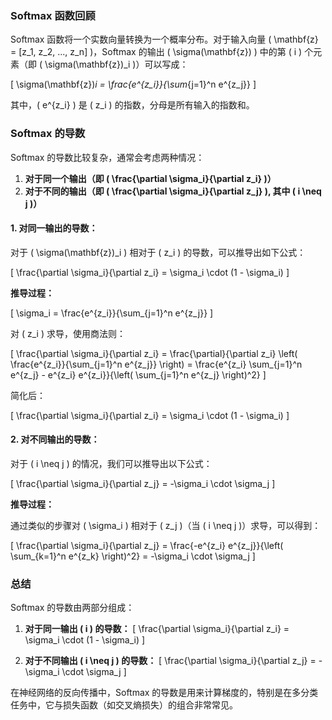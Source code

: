 ### Softmax 函数回顾
Softmax 函数将一个实数向量转换为一个概率分布。对于输入向量 \( \mathbf{z} = [z_1, z_2, ..., z_n] \)，Softmax 的输出 \( \sigma(\mathbf{z}) \) 中的第 \( i \) 个元素（即 \( \sigma(\mathbf{z})_i \)）可以写成：

\[
\sigma(\mathbf{z})_i = \frac{e^{z_i}}{\sum_{j=1}^n e^{z_j}}
\]

其中，\( e^{z_i} \) 是 \( z_i \) 的指数，分母是所有输入的指数和。

### Softmax 的导数
Softmax 的导数比较复杂，通常会考虑两种情况：

1. **对于同一个输出（即 \( \frac{\partial \sigma_i}{\partial z_i} \)）**
2. **对于不同的输出（即 \( \frac{\partial \sigma_i}{\partial z_j} \), 其中 \( i \neq j \)）**

#### 1. **对同一输出的导数：**

对于 \( \sigma(\mathbf{z})_i \) 相对于 \( z_i \) 的导数，可以推导出如下公式：

\[
\frac{\partial \sigma_i}{\partial z_i} = \sigma_i \cdot (1 - \sigma_i)
\]

**推导过程：**

\[
\sigma_i = \frac{e^{z_i}}{\sum_{j=1}^n e^{z_j}}
\]

对 \( z_i \) 求导，使用商法则：

\[
\frac{\partial \sigma_i}{\partial z_i} = \frac{\partial}{\partial z_i} \left( \frac{e^{z_i}}{\sum_{j=1}^n e^{z_j}} \right) = \frac{e^{z_i} \sum_{j=1}^n e^{z_j} - e^{z_i} e^{z_i}}{\left( \sum_{j=1}^n e^{z_j} \right)^2}
\]

简化后：

\[
\frac{\partial \sigma_i}{\partial z_i} = \sigma_i \cdot (1 - \sigma_i)
\]

#### 2. **对不同输出的导数：**

对于 \( i \neq j \) 的情况，我们可以推导出以下公式：

\[
\frac{\partial \sigma_i}{\partial z_j} = -\sigma_i \cdot \sigma_j
\]

**推导过程：**

通过类似的步骤对 \( \sigma_i \) 相对于 \( z_j \)（当 \( i \neq j \)）求导，可以得到：

\[
\frac{\partial \sigma_i}{\partial z_j} = \frac{-e^{z_i} e^{z_j}}{\left( \sum_{k=1}^n e^{z_k} \right)^2} = -\sigma_i \cdot \sigma_j
\]

### 总结
Softmax 的导数由两部分组成：

1. **对于同一输出 \( i \) 的导数：**
   \[
   \frac{\partial \sigma_i}{\partial z_i} = \sigma_i \cdot (1 - \sigma_i)
   \]

2. **对于不同输出 \( i \neq j \) 的导数：**
   \[
   \frac{\partial \sigma_i}{\partial z_j} = -\sigma_i \cdot \sigma_j
   \]

在神经网络的反向传播中，Softmax 的导数是用来计算梯度的，特别是在多分类任务中，它与损失函数（如交叉熵损失）的组合非常常见。
